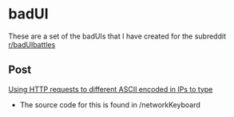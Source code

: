 # badUI

These are a set of the badUIs that I have created for the subreddit [r/badUIbattles](https://www.reddit.com/r/badUIbattles/)

## Post

[Using HTTP requests to different ASCII encoded in IPs to type](https://www.reddit.com/r/badUIbattles/comments/gf9sk3/using_http_requests_to_different_ascii_encoded_in/)
* The source code for this is found in /networkKeyboard

